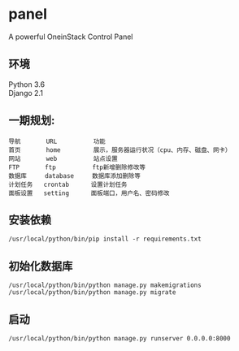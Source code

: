# panel
A powerful OneinStack Control Panel
## 环境
Python 3.6</br>
Django 2.1
## 一期规划:
```
导航       URL          功能
首页       home         展示，服务器运行状况（cpu、内存、磁盘、网卡）
网站       web          站点设置
FTP       ftp          ftp新增删除修改等
数据库     database     数据库添加删除等
计划任务   crontab      设置计划任务
面板设置   setting      面板端口，用户名、密码修改
```
## 安装依赖
```
/usr/local/python/bin/pip install -r requirements.txt
```
## 初始化数据库
```
/usr/local/python/bin/python manage.py makemigrations
/usr/local/python/bin/python manage.py migrate
```
## 启动
```
/usr/local/python/bin/python manage.py runserver 0.0.0.0:8000
```

